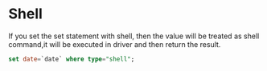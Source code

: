 # Shell

If you set the set statement with shell, then the value will be treated as shell command,it will be
executed in driver and then return the result.

```sql
set date=`date` where type="shell";
```


